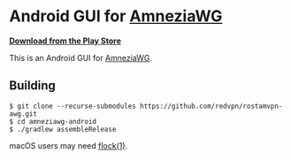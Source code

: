 # Android GUI for [AmneziaWG](https://amnezia.org/learn-more/31_amneziawg)

**[Download from the Play Store](https://play.google.com/store/apps/details?id=com.rostamvpn.android)**

This is an Android GUI for [AmneziaWG](https://amnezia.org/learn-more/31_amneziawg).

## Building

```
$ git clone --recurse-submodules https://github.com/redvpn/rostamvpn-awg.git
$ cd amneziawg-android
$ ./gradlew assembleRelease
```

macOS users may need [flock(1)](https://github.com/discoteq/flock).

